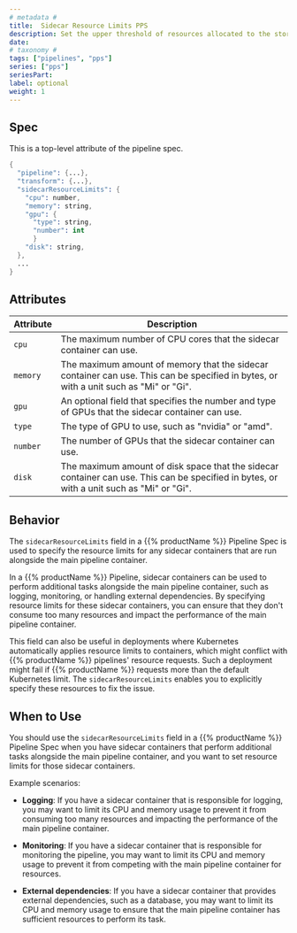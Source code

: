 ```yaml
---
# metadata # 
title:  Sidecar Resource Limits PPS
description: Set the upper threshold of resources allocated to the storage container.
date: 
# taxonomy #
tags: ["pipelines", "pps"]
series: ["pps"]
seriesPart: 
label: optional 
weight: 1
---
```

## Spec
This is a top-level attribute of the pipeline spec. 

```s
{
  "pipeline": {...},
  "transform": {...},
  "sidecarResourceLimits": {
    "cpu": number,
    "memory": string,
    "gpu": {
      "type": string,
      "number": int
      }
    "disk": string,
  },
  ...
}

```
## Attributes

| Attribute | Description   |
| - | - |
| `cpu`       | The maximum number of CPU cores that the sidecar container can use.                                                     |
| `memory`    | The maximum amount of memory that the sidecar container can use. This can be specified in bytes, or with a unit such as "Mi" or "Gi". |
| `gpu`       | An optional field that specifies the number and type of GPUs that the sidecar container can use.                          |
| `type`      | The type of GPU to use, such as "nvidia" or "amd".                                                                        |
| `number`    | The number of GPUs that the sidecar container can use.                                                                    |
| `disk`      | The maximum amount of disk space that the sidecar container can use. This can be specified in bytes, or with a unit such as "Mi" or "Gi". |


## Behavior 
The `sidecarResourceLimits` field in a {{% productName %}} Pipeline Spec is used to specify the resource limits for any sidecar containers that are run alongside the main pipeline container.

In a {{% productName %}} Pipeline, sidecar containers can be used to perform additional tasks alongside the main pipeline container, such as logging, monitoring, or handling external dependencies. By specifying resource limits for these sidecar containers, you can ensure that they don't consume too many resources and impact the performance of the main pipeline container.

This field can also be useful in deployments where Kubernetes automatically applies resource limits to containers, which might conflict with {{% productName %}} pipelines' resource requests. Such a deployment might fail if {{% productName %}} requests more than the default Kubernetes limit. The `sidecarResourceLimits` enables you to explicitly specify these resources to fix the issue.



## When to Use 

You should use the `sidecarResourceLimits` field in a {{% productName %}} Pipeline Spec when you have sidecar containers that perform additional tasks alongside the main pipeline container, and you want to set resource limits for those sidecar containers.

Example scenarios:

- **Logging**: If you have a sidecar container that is responsible for logging, you may want to limit its CPU and memory usage to prevent it from consuming too many resources and impacting the performance of the main pipeline container.

- **Monitoring**: If you have a sidecar container that is responsible for monitoring the pipeline, you may want to limit its CPU and memory usage to prevent it from competing with the main pipeline container for resources.

- **External dependencies**: If you have a sidecar container that provides external dependencies, such as a database, you may want to limit its CPU and memory usage to ensure that the main pipeline container has sufficient resources to perform its task.


